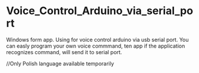 # Voice_Control_Arduino_via_serial_port

Windows form app. Using for voice control arduino via usb serial port. 
You can easly program your own voice commmand, ten app if the application recognizes command, will send it to serial port. 

//Only Polish language available temporarily
